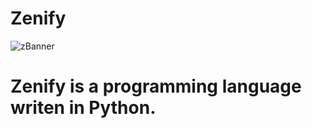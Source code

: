 # Zenify
![zBanner](https://user-images.githubusercontent.com/71977559/225430723-9ac777a7-6c91-4f04-89c2-72f3bfc05347.png)

<h1>Zenify is a programming language writen in Python.</h1>
